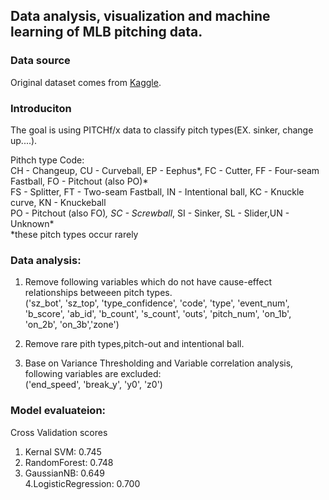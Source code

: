 ## Data analysis, visualization and machine learning of MLB pitching data.

### Data source

 Original dataset comes from [Kaggle](https://www.kaggle.com/pschale/mlb-pitch-data-20152018).  
 

### Introduciton
The goal is using PITCHf/x data to classify pitch types(EX. sinker, change up....).  

Pithch type Code:  
CH - Changeup, CU - Curveball, EP - Eephus*, FC - Cutter, FF - Four-seam Fastball, FO - Pitchout (also PO)*  
FS - Splitter, FT - Two-seam Fastball, IN - Intentional ball, KC - Knuckle curve, KN - Knuckeball  
PO - Pitchout (also FO)*, SC - Screwball*, SI - Sinker, SL - Slider,UN - Unknown*  
*these pitch types occur rarely  

### Data analysis:  
1. Remove following variables which do not have cause-effect relationships betweeen pitch types.  
   ('sz_bot', 'sz_top', 'type_confidence', 'code', 'type', 'event_num', 'b_score', 'ab_id', 'b_count', 's_count',
 'outs', 'pitch_num', 'on_1b', 'on_2b', 'on_3b','zone')  

2. Remove rare pith types,pitch-out and intentional ball.

3. Base on Variance Thresholding and Variable correlation analysis, following variables are excluded:  
   ('end_speed', 'break_y', 'y0', 'z0')


### Model evaluateion:  
Cross Validation scores  
1. Kernal SVM: 0.745  
2. RandomForest: 0.748  
3. GaussianNB: 0.649  
4.LogisticRegression:  0.700  
